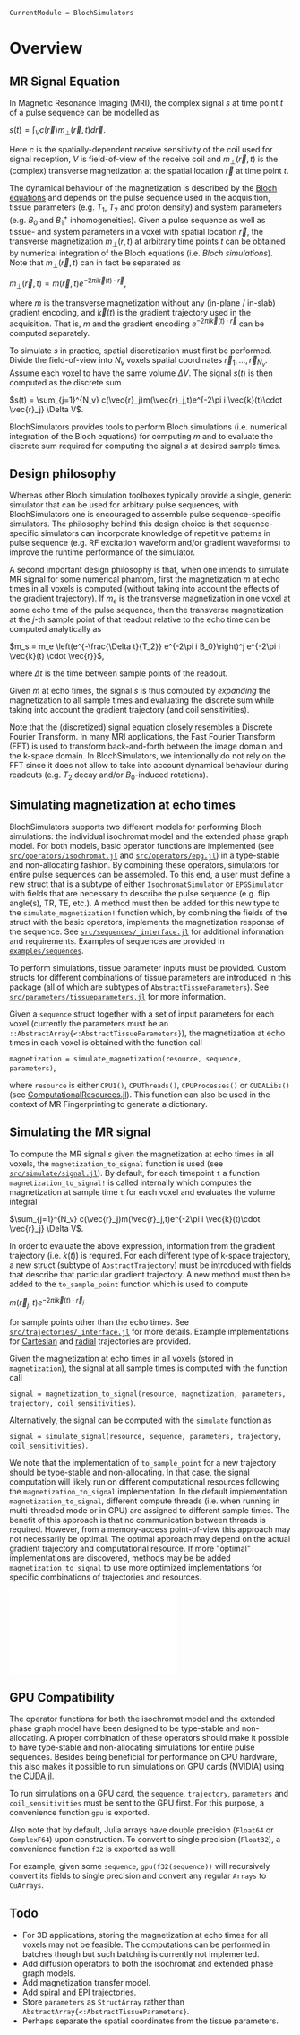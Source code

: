 ```@meta
CurrentModule = BlochSimulators
```

# Overview

## MR Signal Equation

In Magnetic Resonance Imaging (MRI), the complex signal $s$ at time point $t$ of a pulse sequence can be modelled as

$s(t) = \int_V c(\vec{r})m_{\perp}(\vec{r},t)d\vec{r}$.

Here $c$ is the spatially-dependent receive sensitivity of the coil used for signal reception, $V$ is field-of-view of the receive coil and $m_{\perp}(\vec{r},t)$ is the (complex) transverse magnetization at the spatial location $\vec{r}$ at time point $t$.

The dynamical behaviour of the magnetization is described by the [Bloch equations](https://en.wikipedia.org/wiki/Bloch_equations) and depends on the pulse sequence used in the acquisition, tissue parameters (e.g. $T_1$, $T_2$ and proton density) and system parameters (e.g. $B_0$ and $B_{1}^{+}$ inhomogeneities). Given a pulse sequence as well as tissue- and system parameters in a voxel with spatial location $\vec{r}$, the transverse magnetization $m_{\perp}(r,t)$ at arbitrary time points $t$ can be obtained by numerical integration of the Bloch equations (i.e. _Bloch simulations_). Note that $m_{\perp}(\vec{r},t)$ can in fact be separated as

$m_{\perp}(\vec{r},t) = m(\vec{r},t)e^{-2\pi i \vec{k}(t)\cdot \vec{r}}$,

where $m$ is the transverse magnetization without any (in-plane / in-slab) gradient encoding, and $\vec{k}(t)$ is the gradient trajectory used in the acquisition. That is, $m$ and the gradient encoding $e^{-2\pi i \vec{k}(t)\cdot \vec{r}}$ can be computed separately.

To simulate $s$ in practice, spatial discretization must first be performed. Divide the field-of-view into $N_{v}$ voxels spatial coordinates $\vec{r}_{1}, \ldots, \vec{r}_{N_v}$. Assume each voxel to have the same volume $\Delta V$. The signal $s(t)$ is then computed as the discrete sum

$s(t) = \sum_{j=1}^{N_v} c(\vec{r}_j)m(\vec{r}_j,t)e^{-2\pi i \vec{k}(t)\cdot \vec{r}_j} \Delta V$.

BlochSimulators provides tools to perform Bloch simulations (i.e. numerical integration of the Bloch equations) for computing $m$ and to evaluate the discrete sum required for computing the signal $s$ at desired sample times.

## Design philosophy

Whereas other Bloch simulation toolboxes typically provide a single, generic simulator that can be used for arbitrary pulse sequences, with BlochSimulators one is encouraged to assemble pulse sequence-specific simulators. The philosophy behind this design choice is that sequence-specific simulators can incorporate knowledge of repetitive patterns in pulse sequence (e.g. RF excitation waveform and/or gradient waveforms) to improve the runtime performance of the simulator.

A second important design philosophy is that, when one intends to simulate MR signal for some numerical phantom, first the magnetization $m$ at echo times in all voxels is computed (without taking into account the effects of the gradient trajectory). If $m_e$ is the transverse magnetization in one voxel at some echo time of the pulse sequence, then the transverse magnetization at the $j$-th sample point of that readout relative to the echo time can be computed analytically as

$m_s = m_e \left(e^{-\frac{\Delta t}{T_2}} e^{-2\pi i B_0}\right)^j e^{-2\pi i \vec{k}(t) \cdot \vec{r}}$,

where $\Delta t$ is the time between sample points of the readout.

Given $m$ at echo times, the signal $s$ is thus computed by _expanding_ the magnetization to all sample times and evaluating the discrete sum while taking into account the gradient trajectory (and coil sensitivities).

Note that the (discretized) signal equation closely resembles a Discrete Fourier Transform. In many MRI applications, the Fast Fourier Transform (FFT) is used to transform back-and-forth between the image domain and the k-space domain. In BlochSimulators, we intentionally do not rely on the FFT since it does not allow to take into account dynamical behaviour during readouts (e.g. $T_2$ decay and/or $B_0$-induced rotations).

## Simulating magnetization at echo times

BlochSimulators supports two different models for performing Bloch simulations: the individual isochromat model and the extended phase graph model. For both models, basic operator functions are implemented (see [`src/operators/isochromat.jl`](https://github.com/oscarvanderheide/BlochSimulators.jl/blob/main/src/operators/isochromat.jl) and [`src/operators/epg.jl`](https://github.com/oscarvanderheide/BlochSimulators.jl/blob/main/src/operators/epg.jl)) in a type-stable and non-allocating fashion. By combining these operators, simulators for entire pulse sequences can be assembled. To this end, a user must define a new struct that is a subtype of either `IsochromatSimulator` or `EPGSimulator` with fields that are necessary to describe the pulse sequence (e.g. flip angle(s), TR, TE, etc.). A method must then be added for this new type to the `simulate_magnetization!` function which, by combining the fields of the struct with the basic operators, implements the magnetization response of the sequence. See [`src/sequences/_interface.jl`](https://github.com/oscarvanderheide/BlochSimulators.jl/blob/main/src/sequences/_interface.jl) for additional information and requirements. Examples of sequences are provided in [`examples/sequences`](https://github.com/oscarvanderheide/BlochSimulators.jl/blob/main/examples/sequences).

To perform simulations, tissue parameter inputs must be provided. Custom structs for different combinations of tissue parameters are introduced in this package (all of which are subtypes of `AbstractTissueParameters`). See [`src/parameters/tissueparameters.jl`](https://github.com/oscarvanderheide/BlochSimulators.jl/blob/main/src/parameters/tissueparameters.jl) for more information.

Given a `sequence` struct together with a set of input parameters  for each voxel (currently the parameters must be an `::AbstractArray{<:AbstractTissueParameters}`), the magnetization at echo times in each voxel is obtained with the function call

`magnetization = simulate_magnetization(resource, sequence, parameters)`,

where `resource` is either `CPU1()`, `CPUThreads()`, `CPUProcesses()` or `CUDALibs()` (see [ComputationalResources.jl](https://github.com/timholy/ComputationalResources.jl)). This function can also be used in the context of MR Fingerprinting to generate a dictionary.

## Simulating the MR signal

To compute the MR signal $s$ given the magnetization at echo times in all voxels, the `magnetization_to_signal` function is used (see  [`src/simulate/signal.jl`](https://github.com/oscarvanderheide/BlochSimulators.jl/blob/main/src/simulate/signal.jl)). By default, for each timepoint `t` a function `magnetization_to_signal!` is called internally which computes the magnetization at sample time `t` for each voxel and evaluates the volume integral

$\sum_{j=1}^{N_v} c(\vec{r}_j)m(\vec{r}_j,t)e^{-2\pi i \vec{k}(t)\cdot \vec{r}_j} \Delta V$.

In order to evaluate the above expression, information from the gradient trajectory (i.e. $k(t)$) is required. For each different type of k-space trajectory, a new struct (subtype of `AbstractTrajectory`) must be introduced with fields that describe that particular gradient trajectory. A new method must then be added to the `to_sample_point` function which is used to compute

$m(\vec{r}_j,t)e^{-2\pi i \vec{k}(t)\cdot \vec{r}_j}$

for sample points other than the echo times. See [`src/trajectories/_interface.jl`](https://github.com/oscarvanderheide/BlochSimulators.jl/blob/main/src/trajectories/_interface.jl) for more details. Example implementations for [Cartesian](https://github.com/oscarvanderheide/BlochSimulators.jl/blob/main/examples/trajectories/cartesian.jl) and [radial](https://github.com/oscarvanderheide/BlochSimulators.jl/blob/main/examples/trajectories/radial.jl) trajectories are provided.

Given the magnetization at echo times in all voxels (stored in `magnetization`), the signal at all sample times is computed with the function call

`signal = magnetization_to_signal(resource, magnetization, parameters, trajectory, coil_sensitivities)`.

Alternatively, the signal can be computed with the `simulate` function as

`signal = simulate_signal(resource, sequence, parameters, trajectory, coil_sensitivities)`.

We note that the implementation of `to_sample_point` for a new trajectory should be type-stable and non-allocating. In that case, the signal computation will likely run on different computational resources following the `magnetization_to_signal` implementation. In the default implementation `magnetization_to_signal`, different compute threads (i.e. when running in multi-threaded mode or in GPU) are assigned to different sample times. The benefit of this approach is that no communication between threads is required. However, from a memory-access point-of-view this approach may not necessarily be optimal. The optimal approach may depend on the actual gradient trajectory and computational resource. If more "optimal" implementations are discovered, methods may be be added `magnetization_to_signal` to use more optimized implementations for specific combinations of trajectories and resources.

![BlochSimulators.jl graphical overview ](.overview.md)

## GPU Compatibility

The operator functions for both the isochromat model and the extended phase graph model have been designed to be type-stable and non-allocating. A proper combination of these operators should make it possible to have type-stable and non-allocating simulations for entire pulse sequences. Besides being beneficial for performance on CPU hardware, this also makes it possible to run simulations on GPU cards (NVIDIA) using the [CUDA.jl](https://github.com/JuliaGPU/CUDA.jl).

To run simulations on a GPU card, the `sequence`, `trajectory`, `parameters` and `coil_sensitivities` must be sent to the GPU first. For this purpose, a convenience function `gpu` is exported.

Also note that by default, Julia arrays have double precision (`Float64` or `ComplexF64`) upon construction. To convert to single precision (`Float32`), a convenience function `f32` is exported as well.

For example, given some `sequence`, `gpu(f32(sequence))` will recursively convert its fields to single precision and convert any regular `Arrays` to `CuArrays`.

## Todo

- For 3D applications, storing the magnetization at echo times for all voxels may not be feasible. The computations can be performed in batches though but such batching is currently not implemented.
- Add diffusion operators to both the isochromat and extended phase graph models.
- Add magnetization transfer model.
- Add spiral and EPI trajectories.
- Store `parameters` as `StructArray` rather than `AbstractArray{<:AbstractTissueParameters}`. 
- Perhaps separate the spatial coordinates from the tissue parameters.